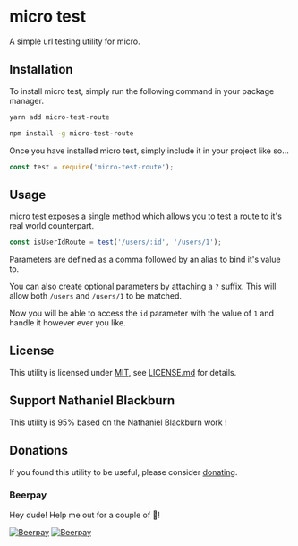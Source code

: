 # micro test

A simple url testing utility for micro.


## Installation

To install micro test, simply run the following command in your package manager.

```bash
yarn add micro-test-route
```
```bash
npm install -g micro-test-route
```

Once you have installed micro test, simply include it in your project like so...

```javascript
const test = require('micro-test-route');
```

## Usage

micro test exposes a single method which allows you to test a route to it's real world counterpart.

```javascript
const isUserIdRoute = test('/users/:id', '/users/1');
```
Parameters are defined as a comma followed by an alias to bind it's value to.

You can also create optional parameters by attaching a `?` suffix. This will allow both `/users` and `/users/1` to be matched.

Now you will be able to access the `id` parameter with the value of `1` and handle it however ever you like.

## License

This utility is licensed under [MIT](http://opensource.org/licenses/mit), see [LICENSE.md](LICENSE.md) for details.

## Support Nathaniel Blackburn
This utility is 95% based on the Nathaniel Blackburn work !

## Donations
If you found this utility to be useful, please consider [donating](https://paypal.me/nblackburn).

### Beerpay
Hey dude! Help me out for a couple of :beers:!

[![Beerpay](https://beerpay.io/nblackburn/micro-match/badge.svg?style=beer-square)](https://beerpay.io/nblackburn/micro-match)  [![Beerpay](https://beerpay.io/nblackburn/micro-match/make-wish.svg?style=flat-square)](https://beerpay.io/nblackburn/micro-match?focus=wish)
